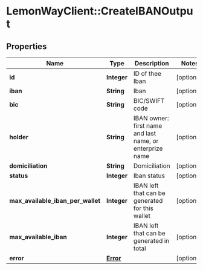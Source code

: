 # LemonWayClient::CreateIBANOutput

## Properties
Name | Type | Description | Notes
------------ | ------------- | ------------- | -------------
**id** | **Integer** | ID of thee Iban | [optional] 
**iban** | **String** | Iban | [optional] 
**bic** | **String** | BIC/SWIFT code | [optional] 
**holder** | **String** | IBAN owner: first name and last name, or enterprize name | [optional] 
**domiciliation** | **String** | Domiciliation | [optional] 
**status** | **Integer** | Iban status | [optional] 
**max_available_iban_per_wallet** | **Integer** | IBAN left that can be generated for this wallet | [optional] 
**max_available_iban** | **Integer** | IBAN left that can be generated in total | [optional] 
**error** | [**Error**](Error.md) |  | [optional] 


